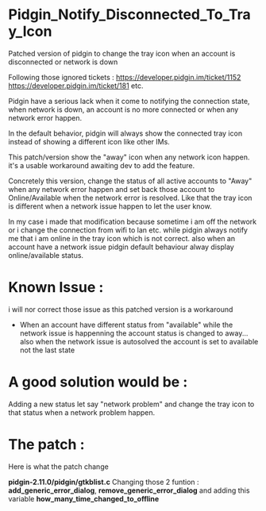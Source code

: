 # Pidgin_Notify_Disconnected_To_Tray_Icon
Patched version of pidgin to change the tray icon when an account is disconnected or network is down 

Following those ignored tickets :
https://developer.pidgin.im/ticket/1152
https://developer.pidgin.im/ticket/181
etc. 

Pidgin have a serious lack when it come to notifying the connection state, when network is down, an account is no more connected or when any network error happen. 

In the default behavior, pidgin will always show the connected tray icon instead of showing a different icon like other IMs. 

This patch/version show the "away" icon when any network icon happen. it's a usable workaround awaiting dev to add the feature.

Concretely this version, change the status of all active accounts to "Away" when any network error happen and set back those account to Online/Available when the network error is resolved. Like that the tray icon is different when a network issue happen to let the user know. 

In my case i made that modification because sometime i am off the network or i change the connection from wifi to lan etc. while pidgin always notify me that i am online in the tray icon which is not correct. also when an account have a network issue pidgin default behaviour alway display online/available status. 

# Known Issue : 
i will nor correct those issue as this patched version is a workaround 
- When an account have different status from "available" while the network issue is happenning the account status is changed to away... also when the network issue is autosolved the account is set to available not the last state  

# A good solution would be : 
Adding a new status let say "network problem" and change the tray icon to that status when a network problem happen. 

# The patch :
Here is what the patch change

**pidgin-2.11.0/pidgin/gtkblist.c**
Changing those 2 funtion : **add_generic_error_dialog**, **remove_generic_error_dialog** and adding this variable **how_many_time_changed_to_offline**

